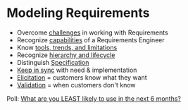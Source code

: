 # Modeling Requirements

- Overcome [challenges](modeling-needs-challenges.md) in working with Requirements
- Recognize [capabilities](modeling-needed-capabilities.md) of a Requirements Engineer
- Know [tools, trends, and limitations](modeling-needs-techniques.md)
- Recognize [hierarchy and lifecycle](modeling-needs-lifecycle.md)
- Distinguish [Specification](modeling-specification.md)
- [Keep in sync](modeling-needs-syncreality.md) with need & implementation
- [Elicitation](modeling-needs-elicitation.md) = customers know what they want
- [Validation](modeling-needs-validation.md) = when customers don't know

Poll: [What are you LEAST likely to use in the next 6 months?](https://forms.office.com/Pages/ResponsePage.aspx?id=DQSIkWdsW0yxEjajBLZtrQAAAAAAAAAAAANAAY-7brxUNjNWWTIwRUEzVUpaVkkyTlo5NUE1SEdKMi4u)
